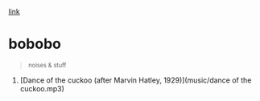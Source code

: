 [link](https://bobobo-git.github.io/hearme)

# bobobo
> <small>noises & stuff</small>

1. [Dance of the cuckoo (after Marvin Hatley, 1929)](music/dance of the cuckoo.mp3)
